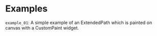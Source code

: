 # Examples

`example_01`: A simple example of an ExtendedPath which is painted on canvas with a CustomPaint widget.
